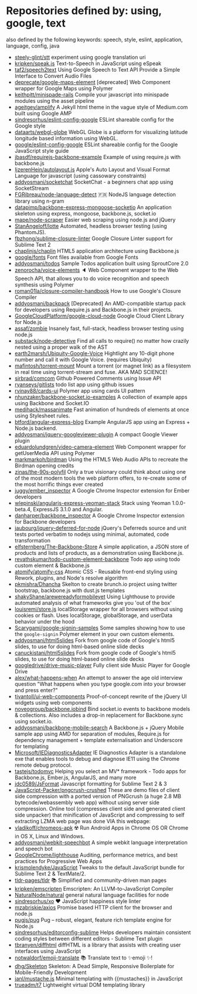 # Repositories defined by: using, google, text

also defined by the following keywords: speech, style, eslint, application, language, config, java

- [steely-glint/stt](https://github.com/steely-glint/stt)
  experiment using google translation uri
- [kripken/speak.js](https://github.com/kripken/speak.js)
  Text-to-Speech in JavaScript using eSpeak
- [taf2/speech2text](https://github.com/taf2/speech2text)
  Using Google Speech to Text API  Provide a Simple Interface to Convert Audio Files
- [deprecate/google-maps-element](https://github.com/deprecate/google-maps-element)
  [deprecated] Web Component wrapper for Google Maps using Polymer
- [keithpitt/minispade-rails](https://github.com/keithpitt/minispade-rails)
  Compile your javascript into minispade modules using the asset pipeline
- [ageitgey/amplify](https://github.com/ageitgey/amplify)
  A Jekyll html theme in the vague style of Medium.com built using Google AMP
- [sindresorhus/eslint-config-google](https://github.com/sindresorhus/eslint-config-google)
  ESLint shareable config for the Google style
- [dataarts/webgl-globe](https://github.com/dataarts/webgl-globe)
  WebGL Globe is a platform for visualizing latitude longitude based information using WebGL.
- [google/eslint-config-google](https://github.com/google/eslint-config-google)
  ESLint shareable config for the Google JavaScript style guide
- [jbasdf/requirejs-backbone-example](https://github.com/jbasdf/requirejs-backbone-example)
  Example of using require.js with backbone.js
- [IjzerenHein/autolayout.js](https://github.com/IjzerenHein/autolayout.js)
  Apple's Auto Layout and Visual Format Language for javascript (using cassowary constraints)
- [addyosmani/socketchat](https://github.com/addyosmani/socketchat)
  SocketChat - a beginners chat app using SocketStream
- [FGRibreau/node-language-detect](https://github.com/FGRibreau/node-language-detect)
  🇫🇷 NodeJS language detection library using n-gram
- [datapimp/backbone-express-mongoose-socketio](https://github.com/datapimp/backbone-express-mongoose-socketio)
  An application skeleton using express, mongoose, backbone.js, socket.io
- [mape/node-scraper](https://github.com/mape/node-scraper)
  Easier web scraping using node.js and jQuery
- [StanAngeloff/lotte](https://github.com/StanAngeloff/lotte)
  Automated, headless browser testing (using PhantomJS).
- [fbzhong/sublime-closure-linter](https://github.com/fbzhong/sublime-closure-linter)
  Google Closure Linter support for Sublime Text 2
- [chaplinjs/chaplin](https://github.com/chaplinjs/chaplin)
  HTML5 application architecture using Backbone.js
- [google/fonts](https://github.com/google/fonts)
  Font files available from Google Fonts
- [addyosmani/todos](https://github.com/addyosmani/todos)
  Sample Todos application built using SproutCore 2.0
- [zenorocha/voice-elements](https://github.com/zenorocha/voice-elements)
  :speaker: Web Component wrapper to the Web Speech API, that allows you to do voice recognition and speech synthesis using Polymer
- [roman01la/closure-compiler-handbook](https://github.com/roman01la/closure-compiler-handbook)
  How to use Google's Closure Compiler
- [addyosmani/backpack](https://github.com/addyosmani/backpack)
  [Deprecated] An AMD-compatible startup pack for developers using Require.js and Backbone.js in their projects.
- [GoogleCloudPlatform/google-cloud-node](https://github.com/GoogleCloudPlatform/google-cloud-node)
  Google Cloud Client Library for Node.js
- [assaf/zombie](https://github.com/assaf/zombie)
  Insanely fast, full-stack, headless browser testing using node.js
- [substack/node-detective](https://github.com/substack/node-detective)
  Find all calls to require() no matter how crazily nested using a proper walk of the AST
- [earth2marsh/Ubiquity-Google-Voice](https://github.com/earth2marsh/Ubiquity-Google-Voice)
  Hightlight any 10-digit phone number and call it with Google Voice. (requires Ubiquity)
- [mafintosh/torrent-mount](https://github.com/mafintosh/torrent-mount)
  Mount a torrent (or magnet link) as a filesystem in real time using torrent-stream and fuse. AKA MAD SCIENCE!
- [sirbrad/comcom](https://github.com/sirbrad/comcom)
  Github Powered Comments using Issue API
- [ryanseys/gitlists](https://github.com/ryanseys/gitlists)
  todo list app using github issues
- [rvinay88/cards-ui](https://github.com/rvinay88/cards-ui)
  Polymer app using cards UI pattern
- [nhunzaker/backbone-socket.io-examples](https://github.com/nhunzaker/backbone-socket.io-examples)
  A collection of example apps using Backbone and Socket.IO
- [medihack/massanimate](https://github.com/medihack/massanimate)
  Fast animation of hundreds of elements at once using Stylesheet rules.
- [btford/angular-express-blog](https://github.com/btford/angular-express-blog)
  Example AngularJS app using an Express + Node.js backend.
- [addyosmani/jquery-googleviewer-plugin](https://github.com/addyosmani/jquery-googleviewer-plugin)
  A compact Google Viewer plugin
- [eduardolundgren/video-camera-element](https://github.com/eduardolundgren/video-camera-element)
  Web Component wrapper for getUserMedia API using Polymer
- [markmarkoh/birdman](https://github.com/markmarkoh/birdman)
  Using the HTML5 Web Audio APIs to recreate the Birdman opening credits
- [zinas/the-90s-polyfil](https://github.com/zinas/the-90s-polyfil)
  Only a true visionary could think about using one of the most modern tools the web platform offers, to re-create some of the most horrific things ever created
- [juggy/ember_inspector](https://github.com/juggy/ember_inspector)
  A Google Chrome Inspector extension for Ember developers
- [wlepinski/angularjs-express-yeoman-stack](https://github.com/wlepinski/angularjs-express-yeoman-stack)
  Stack using Yeoman 1.0.0-beta.4, ExpressJS 3.1.0 and Angular.
- [danharper/backbone_inspector](https://github.com/danharper/backbone_inspector)
  A Google Chrome Inspector extension for Backbone developers
- [jaubourg/jquery-deferred-for-node](https://github.com/jaubourg/jquery-deferred-for-node)
  jQuery's Deferreds source and unit tests ported verbatim to nodejs using minimal, automated, code transformation
- [elfsternberg/The-Backbone-Store](https://github.com/elfsternberg/The-Backbone-Store)
  A simple application, a JSON store of products and lists of products, as a demonstration using Backbone.js.  
- [revathskumar/todo-custom-element-backbone](https://github.com/revathskumar/todo-custom-element-backbone)
  Todo app using todo custom element & Backbone.js
- [atomify/atomify-css](https://github.com/atomify/atomify-css)
  Atomic CSS - Reusable front-end styling using Rework, plugins, and Node's resolve algorithm
- [pkmishra/Dhancha](https://github.com/pkmishra/Dhancha)
  Skelton to create brunch.io project using twitter bootstrap, backbone.js with dust.js templates
- [shakyShane/arewereadyformobileyet](https://github.com/shakyShane/arewereadyformobileyet)
  Using Lighthouse to provide automated analysis of what frameworks give you 'out of the box'
- [louisremi/store.js](https://github.com/louisremi/store.js)
  localStorage wrapper for all browsers without using cookies or flash. Uses localStorage, globalStorage, and userData behavior under the hood
- [Scarygami/google-signin-samples](https://github.com/Scarygami/google-signin-samples)
  Some samples showing how to use the `google-signin` Polymer element in your own custom elements.
- [addyosmani/html5slides](https://github.com/addyosmani/html5slides)
  Fork from google code of Google's html5 slides, to use for doing html-based online slide decks
- [canuckistani/html5slides](https://github.com/canuckistani/html5slides)
  Fork from google code of Google's html5 slides, to use for doing html-based online slide decks
- [googledrive/drive-music-player](https://github.com/googledrive/drive-music-player)
  Fully client side Music Player for Google Drive
- [alex/what-happens-when](https://github.com/alex/what-happens-when)
  An attempt to answer the age old interview question "What happens when you type google.com into your browser and press enter?"
- [tjvantoll/ui-web-components](https://github.com/tjvantoll/ui-web-components)
  Proof-of-concept rewrite of the jQuery UI widgets using web components
- [noveogroup/backbone.iobind](https://github.com/noveogroup/backbone.iobind)
  Bind socket.io events to backbone models & collections. Also includes a drop-in replacement for Backbone.sync using socket.io.
- [addyosmani/backbone-mobile-search](https://github.com/addyosmani/backbone-mobile-search)
  A Backbone.js + jQuery Mobile sample app using AMD for separation of modules, Require.js for dependency management +  template externalisation and Underscore for templating
- [Microsoft/IEDiagnosticsAdapter](https://github.com/Microsoft/IEDiagnosticsAdapter)
  IE Diagnostics Adapter is a standalone exe that enables tools to debug and diagnose IE11 using the Chrome remote debug protocol. 
- [tastejs/todomvc](https://github.com/tastejs/todomvc)
  Helping you select an MV* framework - Todo apps for Backbone.js, Ember.js, AngularJS, and many more
- [jdc0589/JsFormat](https://github.com/jdc0589/JsFormat)
  Javascript formatting for Sublime Text 2 & 3
- [JavaScript-Packer/pngcrush-crushed](https://github.com/JavaScript-Packer/pngcrush-crushed)
  These are demo files of client side compression with a ported version of PNGcrush (a huge 2.8 MB bytecode/webassembly web app) without using server side compression. Online tool (compresses client side and generated client side unpacker) that minification of JavaScript and compressing to self extracting LZMA web page was done VIA this webpage:
- [vladikoff/chromeos-apk](https://github.com/vladikoff/chromeos-apk)
  ☢️  Run Android Apps in Chrome OS OR Chrome in OS X, Linux and Windows.
- [addyosmani/webkit-speechbot](https://github.com/addyosmani/webkit-speechbot)
  A simple webkit language interpretation and speech bot
- [GoogleChrome/lighthouse](https://github.com/GoogleChrome/lighthouse)
  Auditing, performance metrics, and best practices for Progressive Web Apps
- [krismolendyke/JavaScript](https://github.com/krismolendyke/JavaScript)
  Tweaks to the default JavaScript bundle for Sublime Text 2 & TextMate/2.
- [tldr-pages/tldr](https://github.com/tldr-pages/tldr)
  :books: Simplified and community-driven man pages
- [kripken/emscripten](https://github.com/kripken/emscripten)
  Emscripten: An LLVM-to-JavaScript Compiler
- [NaturalNode/natural](https://github.com/NaturalNode/natural)
  general natural language facilities for node
- [sindresorhus/xo](https://github.com/sindresorhus/xo)
  ❤️ JavaScript happiness style linter
- [mzabriskie/axios](https://github.com/mzabriskie/axios)
  Promise based HTTP client for the browser and node.js
- [pugjs/pug](https://github.com/pugjs/pug)
  Pug – robust, elegant, feature rich template engine for Node.js
- [sindresorhus/editorconfig-sublime](https://github.com/sindresorhus/editorconfig-sublime)
  Helps developers maintain consistent coding styles between different editors - Sublime Text plugin
- [tbranyen/diffhtml](https://github.com/tbranyen/diffhtml)
  diffHTML is a library that assists with creating user interfaces using JavaScript
- [notwaldorf/emoji-translate](https://github.com/notwaldorf/emoji-translate)
  :books: Translate text to ✨emoji ✨!
- [dhg/Skeleton](https://github.com/dhg/Skeleton)
  Skeleton: A Dead Simple, Responsive Boilerplate for Mobile-Friendly Development
- [janl/mustache.js](https://github.com/janl/mustache.js)
  Minimal templating with {{mustaches}} in JavaScript
- [trueadm/t7](https://github.com/trueadm/t7)
  Lightweight virtual DOM templating library
